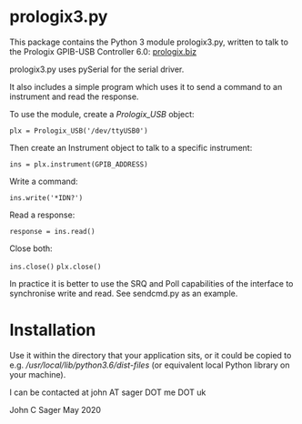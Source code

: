 # prologix3.py
This package contains the Python 3 module prologix3.py, written to talk
to the Prologix GPIB-USB Controller 6.0: [prologix.biz](http://prologix.biz/)

prologix3.py uses pySerial for the serial driver.

It also includes a simple program which uses it to send a command to an
instrument and read the response.

To use the module, create a *Prologix_USB* object:

`plx = Prologix_USB('/dev/ttyUSB0')`

Then create an Instrument object to talk to a specific instrument:

`ins = plx.instrument(GPIB_ADDRESS)`

Write a command:

`ins.write('*IDN?')`

Read a response:

`response = ins.read()`

Close both:

`ins.close()`
`plx.close()`

In practice it is better to use the SRQ and Poll capabilities of the
interface to synchronise write and read. See sendcmd.py as an example.

# Installation
Use it within the directory that your application sits, or it could be copied to e.g.
*/usr/local/lib/python3.6/dist-files* (or equivalent local Python library on your machine).

I can be contacted at john AT sager DOT me DOT uk

John C Sager
May 2020
